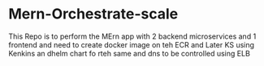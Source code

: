 # Mern-Orchestrate-scale
This Repo is to perform the  MErn app with 2 backend microservices and 1 frontend and need to create docker image on teh ECR and Later KS using Kenkins an dhelm chart fo rteh same and dns to be controlled using ELB
